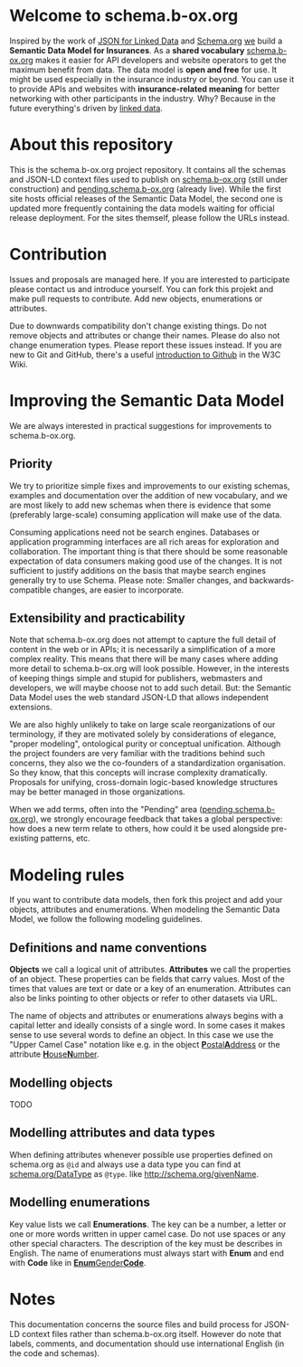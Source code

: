 # Welcome to schema.b-ox.org

Inspired by the work of [JSON for Linked Data](https://json-ld.org/) and [Schema.org](https://schema.org/) [we](https:///pending.schema.b-ox.org/page/about) build a **Semantic Data Model for Insurances**. As a **shared vocabulary** [schema.b-ox.org](https://pending.schema.b-ox.org) makes it easier for API developers and website operators to get the maximum benefit from data. The data model is **open and free** for use. It might be used especially in the insurance industry or beyond. You can use it to provide APIs and websites with **insurance-related meaning** for better networking with other participants in the industry. Why? Because in the future everything's driven by [linked data](https://en.wikipedia.org/wiki/Linked_data). 

# About this repository

This is the schema.b-ox.org project repository. It contains all the schemas and JSON-LD context files used to publish on [schema.b-ox.org](https://schema.b-ox.org) (still under construction) and [pending.schema.b-ox.org](https://pending.schema.b-ox.org) (already live). While the first site hosts official releases of the Semantic Data Model, the second one is updated more frequently containing the data models waiting for official release deployment. For the sites themself, please follow the URLs instead.


# Contribution

Issues and proposals are managed here. If you are interested to participate please contact us and introduce yourself. You can fork this projekt and make pull requests to contribute. Add new objects, enumerations or attributes. 

Due to downwards compatibility don't change existing things. Do not remove objects and attributes or change their names. Please do also not change enumeration types. Please report these issues instead. If you are new to Git and GitHub, there's a useful [introduction to Github](https://www.w3.org/2006/tools/wiki/Github) in the W3C Wiki.

# Improving the Semantic Data Model

We are always interested in practical suggestions for improvements to schema.b-ox.org. 

## Priority

We try to prioritize simple fixes and improvements to our existing schemas, examples and documentation over the addition of new vocabulary, and we are most likely to add new schemas when there is evidence that some (preferably large-scale) consuming application will make use of the data. 

Consuming applications need not be search engines. Databases or application programming interfaces are all rich areas for exploration and collaboration. The important thing is that there should be some reasonable expectation of data consumers making good use of the changes. It is not sufficient to justify additions on the basis that maybe search engines generally try to use Schema. Please note: Smaller changes, and backwards-compatible changes, are easier to incorporate.

## Extensibility and practicability

Note that schema.b-ox.org does not attempt to capture the full detail of content in the web or in APIs; it is necessarily a simplification of a more complex reality. This means that there will be many cases where adding more detail to schema.b-ox.org will look possible. However, in the interests of keeping things simple and stupid for publishers, webmasters and developers, we will maybe choose not to add such detail. But: the Semantic Data Model uses the web standard JSON-LD that allows independent extensions.

We are also highly unlikely to take on large scale reorganizations of our terminology, if they are motivated solely by considerations of elegance, "proper modeling", ontological purity or conceptual unification. Although the project founders are very familiar with the traditions behind such concerns, they also we the co-founders of a standardization organisation. So they know, that this concepts will incrase complexity dramatically. Proposals for unifying, cross-domain logic-based knowledge structures may be better managed in those organizations.

When we add terms, often into the "Pending" area ([pending.schema.b-ox.org](https://pending.schema.b-ox.org)), we strongly encourage feedback that takes a global perspective: how does a new term relate to others, how could it be used alongside pre-existing patterns, etc. 

# Modeling rules

If you want to contribute data models, then fork this project and add your objects, attributes and enumerations. When modeling the Semantic Data Model, we follow the following modeling guidelines.

## Definitions and name conventions

**Objects** we call a logical unit of attributes. **Attributes** we call the properties of an object. These properties can be fields that carry values. Most of the times that values are text or date or a key of an enumeration. Attributes can also be links pointing to other objects or refer to other datasets via URL. 

The name of objects and attributes or enumerations always begins with a capital letter and ideally consists of a single word. In some cases it makes sense to use several words to define an object. In this case we use the "Upper Camel Case" notation like e.g. in the object [**P**ostal**A**ddress](https://pending.schema.b-ox.org/PostalAddress) or the attribute [**H**ouse**N**umber](https://pending.schema.b-ox.org/HouseNumber).

## Modelling objects

TODO

## Modelling attributes and data types

When defining attributes whenever possible use properties defined on schema.org as `@id` and always use a data type you can find at [schema.org/DataType](https://schema.org/DataType) as `@type`. like http://schema.org/givenName. 

## Modelling enumerations

Key value lists we call **Enumerations**. The key can be a number, a letter or one or more words written in upper camel case. Do not use spaces or any other special characters. The description of the key must be describes in English. The name of enumerations must always start with **Enum** and end with **Code** like in [**Enum**Gender**Code**](https://pending.schema.b-ox.org/EnumGenderCode).

# Notes

This documentation concerns the source files and build process for JSON-LD context files rather than schema.b-ox.org itself. However do note that labels, comments, and documentation should use international English (in the code and schemas). 
